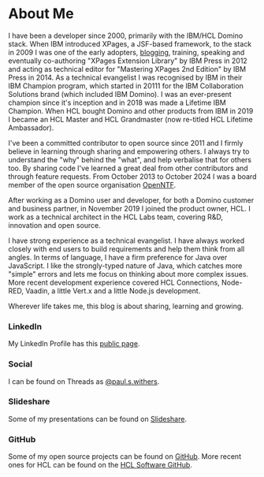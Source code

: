 # About Me

I have been a developer since 2000, primarily with the IBM/HCL Domino stack. When IBM introduced XPages, a JSF-based framework, to the stack in 2009 I was one of the early adopters, [blogging](http://http://www.intec.co.uk/blog/), training, speaking and eventually co-authoring "XPages Extension Library" by IBM Press in 2012 and acting as technical editor for "Mastering XPages 2nd Edition" by IBM Press in 2014. As a technical evangelist I was recognised by IBM in their IBM Champion program, which started in 20111 for the IBM Collaboration Solutions brand (which included IBM Domino). I was an ever-present champion since it's inception and in 2018 was made a Lifetime IBM Champion. When HCL bought Domino and other products from IBM in 2019 I became an HCL Master and HCL Grandmaster (now re-titled HCL Lifetime Ambassador).

I've been a committed contributor to open source since 2011 and I firmly believe in learning through sharing and empowering others. I always try to understand the "why" behind the "what", and help verbalise that for others too. By sharing code I've learned a great deal from other contributors and through feature requests. From October 2013 to October 2024 I was a board member of the open source organisation [OpenNTF](https://openntf.org/main.nsf).

After working as a Domino user and developer, for both a Domino customer and business partner, in November 2019 I joined the product owner, HCL. I work as a technical architect in the HCL Labs team, covering R&D, innovation and open source.

I have strong experience as a technical evangelist. I have always worked closely with end users to build requirements and help them think from all angles. In terms of language, I have a firm preference for Java over JavaScript. I like the strongly-typed nature of Java, which catches more "simple" errors and lets me focus on thinking about more complex issues. More recent development experience covered HCL Connections, Node-RED, Vaadin, a little Vert.x and a little Node.js development.

Wherever life takes me, this blog is about sharing, learning and growing.

### LinkedIn

My LinkedIn Profile has this [public page](https://www.linkedin.com/in/paulswithers).

### Social

I can be found on Threads as [@paul.s.withers](https://www.threads.net/@paul.s.withers).

### Slideshare

Some of my presentations can be found on [Slideshare](https://www.slideshare.net/paulswithers1).

### GitHub

Some of my open source projects can be found on [GitHub](https://github.com/paulswithers/). More recent ones for HCL can be found on the [HCL Software GitHub](https://github.com/HCL-TECH-SOFTWARE).